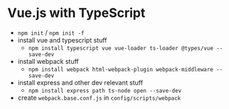 # Vue.js with TypeScript

- `npm init` / `npm init -f`
- install vue and typescript stuff
  - `npm install typescript vue vue-loader ts-loader @types/vue --save-dev`
- install webpack stuff
  - `npm install webpack html-webpack-plugin webpack-middleware --save-dev`
- install express and other dev relevant stuff
  - `npm install express path ts-node open --save-dev`
- create `webpack.base.conf.js` in `config/scripts/webpack`
